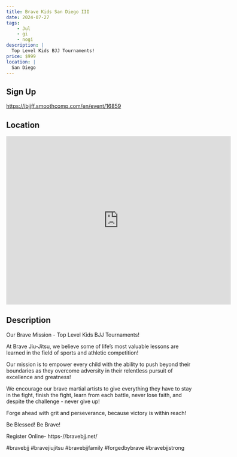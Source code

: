 ```yaml
---
title: Brave Kids San Diego III
date: 2024-07-27
tags:
    - Jul
    - gi 
    - nogi 
description: |
  Top Level Kids BJJ Tournaments!
price: $999
location: |
  San Diego
---
```

## Sign Up
https://ibjjff.smoothcomp.com/en/event/16859

## Location
<iframe src="https://www.google.com/maps/embed?pb=!1m18!1m12!1m3!1d12345.6789!2d-117.2028128!3d33.0915895!2m3!1f0!2f0!3f0!3m2!1i1024!2i768!4f13.1!3m3!1m2!1s0x0%3A0x0!2z33.0915895!5e0!3m2!1sen!2sus!4v1234567890" width="600" height="450" style="border:0;" allowfullscreen="" loading="lazy"></iframe>

## Description
Our Brave Mission - Top Level Kids BJJ Tournaments!


At Brave Jiu-Jitsu, we believe some of life’s most valuable lessons are learned in the field of sports and athletic competition!


Our mission is to empower every child with the ability to push beyond their boundaries as they overcome adversity in their relentless pursuit of excellence and greatness!


We encourage our brave martial artists to give everything they have to stay in the fight, finish the fight, learn from each battle, never lose faith, and despite the challenge - never give up!


Forge ahead with grit and perseverance, because victory is within reach!


Be Blessed! Be Brave!


Register Online- https-//bravebjj.net/


#bravebjj #bravejiujitsu #bravebjjfamily #forgedbybrave #bravebjjstrong